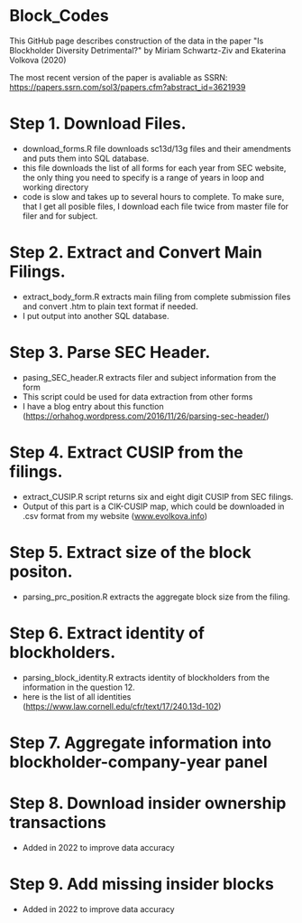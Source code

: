 
# Block_Codes

This GitHub page describes construction of the data in the paper "Is Blockholder Diversity Detrimental?" by Miriam Schwartz-Ziv and Ekaterina Volkova (2020)

The most recent version of the paper is avaliable as SSRN: https://papers.ssrn.com/sol3/papers.cfm?abstract_id=3621939

# Step 1. Download Files.
- download_forms.R file downloads sc13d/13g files and their amendments and puts them into SQL database.
- this file downloads the list of all forms for each year from SEC website, 
  the only thing you need to specify is a range of years in loop and working directory
- code is slow and takes up to several hours to complete. To make sure, that I get all posible files, 
  I download each file twice from master file for filer and for subject.
  
# Step 2. Extract and Convert Main Filings.
- extract_body_form.R extracts main filing from complete submission files and convert .htm to plain text format if needed.
- I put output into another SQL database. 

# Step 3. Parse SEC Header.
- pasing_SEC_header.R extracts filer and subject information from the form
- This script could be used for data extraction from other forms
- I have a blog entry about this function (https://orhahog.wordpress.com/2016/11/26/parsing-sec-header/)

# Step 4. Extract CUSIP from the filings.
- extract_CUSIP.R script returns six and eight digit CUSIP from SEC filings.
- Output of this part is a CIK-CUSIP map, which could be downloaded in .csv format from my website (www.evolkova.info)

# Step 5. Extract size of the block positon.
- parsing_prc_position.R extracts the aggregate block size from the filing.

# Step 6. Extract identity of blockholders.
- parsing_block_identity.R extracts identity of blockholders from the information in the question 12.
- here is the list of all identities (https://www.law.cornell.edu/cfr/text/17/240.13d-102)

# Step 7. Aggregate information into blockholder-company-year panel

# Step 8. Download insider ownership transactions 
- Added in 2022 to improve data accuracy

# Step 9. Add missing insider blocks 
- Added in 2022 to improve data accuracy
